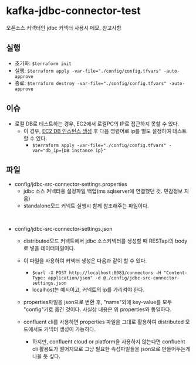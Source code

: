 # kafka-jdbc-connector-test
오픈소스 커넥터인 jdbc 커넥터 사용시 메모, 참고사항

## 실행
- 초기화: `$terraform init`
- 실행: `$terraform apply -var-file="./config/config.tfvars" -auto-approve`
- 종료: `$terraform destroy -var-file="./config/config.tfvars" -auto-approve`

## 이슈
- 로컬 DB로 테스트하는 경우, EC2에서 로컬PC의 IP로 접근하지 못할 수 있다.
	- 이 경우, [EC2 DB 인스턴스 생성](https://github.com/YunanJeong/terraform-test) 후 다음 명령어로 ip를 별도 설정하여 테스트할 수 있다.
		- `$terraform apply -var-file="./config/config.tfvars" -var="db_ip={DB instance ip}"`
## 파일
- config/jdbc-src-connector-settings.properties
	- jdbc 소스 커넥터용 설정파일 백업(ms sqlserver에 연결했던 것. 민감정보 지움)
	- standalone모드 커넥트 실행시 함께 참조해주는 파일이다.

<br/>

- config/jdbc-src-connector-settings.json
	- distributed모드 커넥트에서 jdbc 소스커넥터를 생성할 때 RESTapi의 body로 넣을 데이터파일이다.
	- 이 파일을 사용하여 커넥터 생성은 다음과 같이 할 수 있다.
		- `$curl -X POST http://localhost:8083/connectors -H "Content-Type: application/json" -d @./config/jdbc-src-connector-settings.json`
		- localhost는 예시이고, 커넥트의 ip를 가리켜야 한다.

	- properties파일을 json으로 변환 후, "name"외에 key-value를 모두 "config"키로 옮긴 것이다. 사실상 내용은 위 properties와 동일하다.
	- confluent cli를 사용하면 properties 파일을 그대로 활용하여 distributed 모드에서도 커넥터 생성이 가능하다.
		- 하지만, confluent cloud or platform을 사용하지 않는다면 confluent cli 활용도가 떨어지므로 그냥 필요한 속성파일들을 json으로 만들어두는게 나을 듯 싶다.

